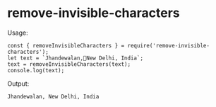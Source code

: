 # remove-invisible-characters

Usage:
```
const { removeInvisibleCharacters } = require('remove-invisible-characters');
let text = `Jhandewalan,New Delhi, India`;
text = removeInvisibleCharacters(text);
console.log(text);
```

Output:
```
Jhandewalan, New Delhi, India
```